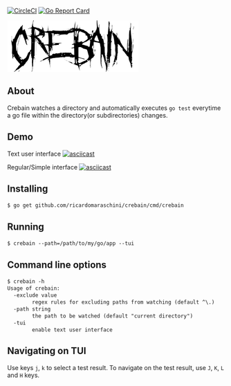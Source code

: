 [![CircleCI](https://circleci.com/gh/ricardomaraschini/crebain/tree/master.svg?style=svg)](https://circleci.com/gh/ricardomaraschini/crebain/tree/master)
[![Go Report Card](https://goreportcard.com/badge/github.com/axcdnt/snitch)](https://goreportcard.com/report/github.com/axcdnt/snitch)

![crebain](https://raw.githubusercontent.com/ricardomaraschini/crebain/master/logo/crebain.png)


## About

Crebain watches a directory and automatically executes `go test` everytime a
go file within the directory(or subdirectories) changes.

## Demo

Text user interface
[![asciicast](https://asciinema.org/a/258335.svg)](https://asciinema.org/a/258335)

Regular/Simple interface
[![asciicast](https://asciinema.org/a/INzHWa9uQe9ASeNhiGI4T5WBP.svg)](https://asciinema.org/a/INzHWa9uQe9ASeNhiGI4T5WBP)

## Installing

```
$ go get github.com/ricardomaraschini/crebain/cmd/crebain
```

## Running

```
$ crebain --path=/path/to/my/go/app --tui
```

## Command line options

```
$ crebain -h
Usage of crebain:
  -exclude value
        regex rules for excluding paths from watching (default ^\.)
  -path string
        the path to be watched (default "current directory")
  -tui
        enable text user interface
```

## Navigating on TUI

Use keys `j`, `k` to select a test result. To navigate on the test result, use `J`, `K`, `L` and `H` keys.
